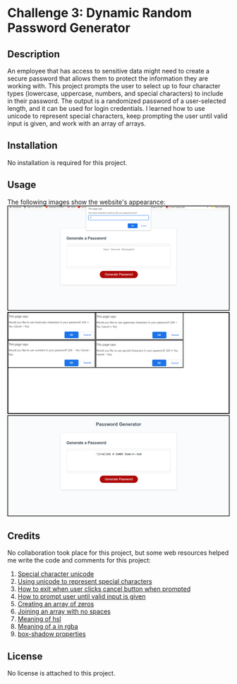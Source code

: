 # Challenge 3: Dynamic Random Password Generator

## Description
An employee that has access to sensitive data might need to create a secure password that allows them to protect the information they are working with. This project prompts the user to select up to four character types (lowercase, uppercase, numbers, and special characters) to include in their password. The output is a randomized password of a user-selected length, and it can be used for login credentials. I learned how to use unicode to represent special characters, keep prompting the user until valid input is given, and work with an array of arrays.

## Installation
No installation is required for this project.

## Usage
The following images show the website's appearance:
![Character length prompt](Assets/Images/char_length_prompt.png)
![Character type prompts](Assets/Images/char_type_prompts.png)
![Password output](Assets/Images/password_output.png)

## Credits
No collaboration took place for this project, but some web resources helped me write the code and comments for this project:

1. [Special character unicode](https://owasp.org/www-community/password-special-characters)
2. [Using unicode to represent special characters](https://stackoverflow.com/questions/13093126/insert-unicode-character-into-javascript)
3. [How to exit when user clicks cancel button when prompted](https://stackoverflow.com/questions/12864582/javascript-prompt-cancel-button-to-terminate-the-function)
4. [How to prompt user until valid input is given](https://stackoverflow.com/questions/35044961/loop-that-prompts-user-until-valid-input)
5. [Creating an array of zeros](https://bobbyhadz.com/blog/javascript-create-array-of-zeros)
6. [Joining an array with no spaces](https://developer.mozilla.org/en-US/docs/Web/JavaScript/Reference/Global_Objects/Array/join)
7. [Meaning of hsl](https://www.w3schools.com/colors/colors_hsl.asp)
8. [Meaning of a in rgba](https://www.w3schools.com/css/css3_colors.asp#:~:text=RGBA%20color%20values%20are%20an,and%201.0%20(fully%20opaque))
9. [box-shadow properties](https://developer.mozilla.org/en-US/docs/Web/CSS/box-shadow)

## License
No license is attached to this project.
